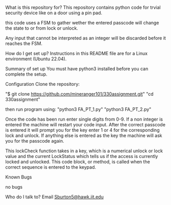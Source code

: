 What is this repository for?
  This repository contains python code for trvial security device like on a door using a pin pad.
  
  this code uses a FSM to gather wether the entered passcode will change the state to or from lock or unlock.

  Any input that cannot be interpreted as an integer will be discarded before it reaches the FSM.

How do I get set up?
Instructions in this README file are for a Linux environment (Ubuntu 22.04).

Summary of set up
You must have python3 installed before you can complete the setup.

Configuration
Clone the repository:

"$ git clone https://github.com/mineranger101/330assignment.git"
"cd 330assignment"

then run program using:
"python3 FA_PT_1.py"
"python3 FA_PT_2.py"

Once the code has been run enter single digits from 0-9. If a non integer is entered the machine will restart your code input. After the correct passcode is entered it will prompt you for the key enter 1 or 4 for the corresponding lock and unlock. If anything else is entered as the key the machine will ask you for the passcode again.

This lockCheck function takes in a key, which is a numerical unlock or lock value and the current LockStatus which tells us if the access is currently locked and unlocked. This code block, or method, is called when the correct sequence is entered to the keypad.

Known Bugs

no bugs



Who do I talk to?
Email Sburton5@hawk.iit.edu
